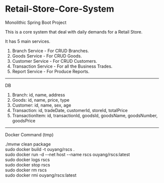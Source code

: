 # Retail-Store-Core-System
Monolithic Spring Boot Project

This is a core system that deal with daily demands for a Retail Store.

It has 5 main services.
  1. Branch Service - For CRUD Branches.
  2. Goods Service - For CRUD Goods.
  3. Customer Service - For CRUD Customers.
  4. Transaction Service - For all the Business Trades.
  5. Report Service - For Produce Reports.

--------------------------------------------------------

DB
  1. Branch: id, name, address
  2. Goods: id, name, price, type
  3. Customer: id, name, sex, age
  4. Transaction: id, tradeDate, customerId, storeId, totalPrice
  5. TransactionItem: id, transactionId, goodsId, goodsName, goodsNumber, goodsPrice

--------------------------------------------------------
Docker Command (tmp)
  
  ./mvnw clean package  
  sudo docker build -t ouyang/rscs .  
  sudo docker run -d --net host --name rscs ouyang/rscs:latest  
  sudo docker logs rscs  
  sudo docker stop rscs  
  sudo docker rm rscs  
  sudo docker rmi ouyang/rscs:latest  
  